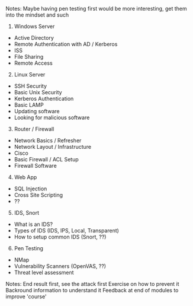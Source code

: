 Notes: Maybe having pen testing first would be more interesting, get them into the mindset and such
 
1) Windows Server
* Active Directory
* Remote Authentication with AD / Kerberos
* ISS
* File Sharing
* Remote Access
2) Linux Server
* SSH Security
* Basic Unix Security
* Kerberos Authentication
* Basic LAMP
* Updating software
* Looking for malicious software
3) Router / Firewall
* Network Basics / Refresher
* Network Layout / Infrastructure
* Cisco
* Basic Firewall / ACL Setup
* Firewall Software
4) Web App
* SQL Injection
* Cross Site Scripting
* ??
5) IDS, Snort
* What is an IDS?
* Types of IDS (IDS, IPS, Local, Transparent)
* How to setup common IDS (Snort, ??)
6) Pen Testing
* NMap
* Vulnerability Scanners (OpenVAS, ??)
* Threat level assessment
 
Notes:
End result first, see the attack first
Exercise on how to prevent it
Backround information to understand it
Feedback at end of modules to improve 'course'